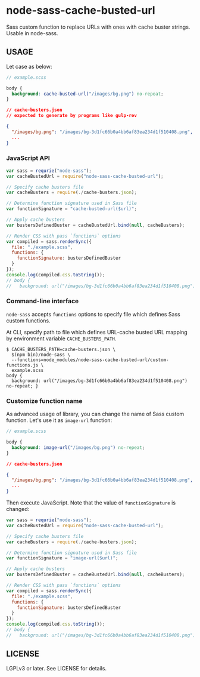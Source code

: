 node-sass-cache-busted-url
==========================

Sass custom function to replace URLs with ones with cache buster strings. Usable in node-sass.

USAGE
-----

Let case as below:

```scss
// example.scss

body {
  background: cache-busted-url("/images/bg.png") no-repeat;
}
```

```json
// cache-busters.json
// expected to generate by programs like gulp-rev

{
  "/images/bg.png": "/images/bg-3d1fc66b0a4bb6af83ea234d1f510408.png",
  ...
}
```

### JavaScript API ###

```javascript
var sass = requrie("node-sass");
var cacheBustedUrl = require("node-sass-cache-busted-url");

// Specify cache busters file
var cacheBusters = require(./cache-busters.json);

// Determine function signature used in Sass file
var functionSignature = "cache-busted-url($url)";

// Apply cache busters
var bustersDefinedBuster = cacheBustedUrl.bind(null, cacheBusters);

// Render CSS with pass `functions` options
var compiled = sass.renderSync({
  file: "./example.scss",
  functions: {
    functionSignature: bustersDefinedBuster
  }
});
console.log(compiled.css.toString());
// body {
//   background: url("/images/bg-3d1fc66b0a4bb6af83ea234d1f510408.png") no-repeat; }
```

### Command-line interface ###

`node-sass` accepts `functions` options to specify file which defines Sass custom functions.

At CLI, specify path to file which defines URL-cache busted URL mapping by environment variable `CACHE_BUSTERS_PATH`.

```
$ CACHE_BUSTERS_PATH=cache-busters.json \
  $(npm bin)/node-sass \
  --functions=node_modules/node-sass-cache-busted-url/custom-functions.js \
  example.scss
body {
  background: url("/images/bg-3d1fc66b0a4bb6af83ea234d1f510408.png") no-repeat; }

```

### Customize function name ###

As advanced usage of library, you can change the name of Sass custom function. Let's use it as `image-url` function:

```scss
// example.scss

body {
  background: image-url("/images/bg.png") no-repeat;
}
```

```json
// cache-busters.json

{
  "/images/bg.png": "/images/bg-3d1fc66b0a4bb6af83ea234d1f510408.png",
  ...
}
```

Then execute JavaScript. Note that the value of `functionSignature` is changed:

```javascript
var sass = requrie("node-sass");
var cacheBustedUrl = require("node-sass-cache-busted-url");

// Specify cache busters file
var cacheBusters = require(./cache-busters.json);

// Determine function signature used in Sass file
var functionSignature = "image-url($url)";

// Apply cache busters
var bustersDefinedBuster = cacheBustedUrl.bind(null, cacheBusters);

// Render CSS with pass `functions` options
var compiled = sass.renderSync({
  file: "./example.scss",
  functions: {
    functionSignature: bustersDefinedBuster
  }
});
console.log(compiled.css.toString());
// body {
//   background: url("/images/bg-3d1fc66b0a4bb6af83ea234d1f510408.png") no-repeat; }
```

LICENSE
-------

LGPLv3 or later. See LICENSE for details.
